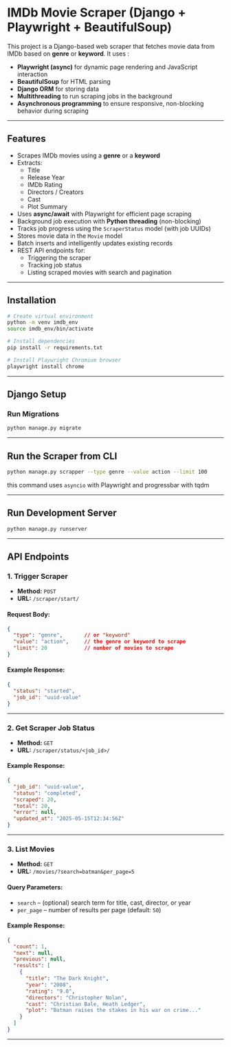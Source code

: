 # IMDb Movie Scraper (Django + Playwright + BeautifulSoup)

This project is a Django-based web scraper that fetches movie data from IMDb based on **genre** or **keyword**. It uses :
-  **Playwright (async)** for dynamic page rendering and JavaScript interaction
-  **BeautifulSoup** for HTML parsing
-  **Django ORM** for storing data
-  **Multithreading** to run scraping jobs in the background
-  **Asynchronous programming** to ensure responsive, non-blocking behavior during scraping

---

## Features

- Scrapes IMDb movies using a **genre** or a **keyword**
- Extracts:
  - Title
  - Release Year
  - IMDb Rating
  - Directors / Creators
  - Cast
  - Plot Summary
- Uses **async/await** with Playwright for efficient page scraping
- Background job execution with **Python threading** (non-blocking)
- Tracks job progress using the `ScraperStatus` model (with job UUIDs)
- Stores movie data in the `Movie` model
- Batch inserts and intelligently updates existing records
- REST API endpoints for:
  - Triggering the scraper
  - Tracking job status
  - Listing scraped movies with search and pagination

---

## Installation

```bash
# Create virtual environment
python -m venv imdb_env
source imdb_env/bin/activate

# Install dependencies
pip install -r requirements.txt

# Install Playwright Chromium browser
playwright install chrome
```

---

## Django Setup

### Run Migrations

```bash
python manage.py migrate
```

---

## Run the Scraper from CLI

```bash
python manage.py scrapper --type genre --value action --limit 100
```
this command uses `asyncio` with Playwright and progressbar with tqdm

---

## Run Development Server

```bash
python manage.py runserver
```

---

## API Endpoints

### 1. Trigger Scraper
- **Method:** `POST`
- **URL:** `/scraper/start/`

#### Request Body:
```json
{
  "type": "genre",       // or "keyword"
  "value": "action",     // the genre or keyword to scrape
  "limit": 20            // number of movies to scrape
}
```

#### Example Response:
```json
{
  "status": "started",
  "job_id": "uuid-value"
}
```

---

### 2. Get Scraper Job Status
- **Method:** `GET`
- **URL:** `/scraper/status/<job_id>/`

#### Example Response:
```json
{
  "job_id": "uuid-value",
  "status": "completed",
  "scraped": 20,
  "total": 20,
  "error": null,
  "updated_at": "2025-05-15T12:34:56Z"
}
```

---

### 3. List Movies
- **Method:** `GET`
- **URL:** `/movies/?search=batman&per_page=5`

#### Query Parameters:
- `search` – (optional) search term for title, cast, director, or year
- `per_page` – number of results per page (default: `50`)

#### Example Response:
```json
{
  "count": 1,
  "next": null,
  "previous": null,
  "results": [
    {
      "title": "The Dark Knight",
      "year": "2008",
      "rating": "9.0",
      "directors": "Christopher Nolan",
      "cast": "Christian Bale, Heath Ledger",
      "plot": "Batman raises the stakes in his war on crime..."
    }
  ]
}
```

---


